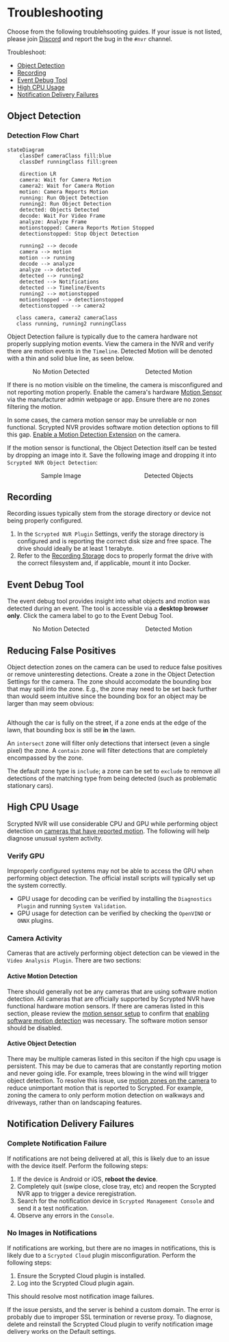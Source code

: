 <script setup lang="ts"> 
import { onMounted } from 'vue';
import ImagePopup from '../src/ImagePopup.vue';
</script>

<style>
.medium-zoom-overlay {
  z-index: 20;
}

.medium-zoom-image {
  z-index: 21;
}
</style>


# Troubleshooting

Choose from the following troublehsooting guides. If your issue is not listed, please join [Discord](https://discord.gg/DcFzmBHYGq) and report the bug in the `#nvr` channel.

Troubleshoot:

* [Object Detection](#object-detection)
* [Recording](#recording)
* [Event Debug Tool](#event-debug-tool)
* [High CPU Usage](#high-cpu-usage)
* [Notification Delivery Failures](#notification-delivery-failures)

## Object Detection

### Detection Flow Chart

```mermaid
stateDiagram
    classDef cameraClass fill:blue
    classDef runningClass fill:green

    direction LR
    camera: Wait for Camera Motion
    camera2: Wait for Camera Motion
    motion: Camera Reports Motion
    running: Run Object Detection
    running2: Run Object Detection
    detected: Objects Detected
    decode: Wait For Video Frame
    analyze: Analyze Frame
    motionstopped: Camera Reports Motion Stopped
    detectionstopped: Stop Object Detection

    running2 --> decode
    camera --> motion
    motion --> running
    decode --> analyze
    analyze --> detected
    detected --> running2
    detected --> Notifications
    detected --> Timeline/Events
    running2 --> motionstopped
    motionstopped --> detectionstopped
    detectionstopped --> camera2

   class camera, camera2 cameraClass
   class running, running2 runningClass
```

Object Detection failure is typically due to the camera hardware not properly supplying motion events. View the camera in the NVR and verify there are motion events in the `Timeline`. Detected Motion will be denoted with a thin and solid blue line, as seen below.

<div style="width: 100%; display: flex; flex-direction: row;">

<div style="display: flex; flex-direction: column; align-items: center; flex: 1;">
No Motion Detected
<ImagePopup src="/img/scrypted-nvr/nvr-no-motion.png" width="200" ></ImagePopup>
</div>

<div style="display: flex; flex-direction: column; align-items: center; flex: 1;">
Detected Motion
<ImagePopup src="/img/scrypted-nvr/nvr-has-motion.png" width="200"></ImagePopup>
</div>

</div>


If there is no motion visible on the timeline, the camera is misconfigured and not reporting motion properly. Enable the camera's hardware [Motion Sensor](/camera-preparation#motion-sensor-setup) via the manufacturer admin webpage or app. Ensure there are no zones filtering the motion.

In some cases, the camera motion sensor may be unreliable or non functional. Scrypted NVR provides software motion detection options to fill this gap. [Enable a Motion Detection Extension](/detection/motion-detection) on the camera.

If the motion sensor is functional, the Object Detection itself can be tested by dropping an image into it. Save the following image and dropping it into `Scrypted NVR Object Detection`:


<div style="width: 100%; display: flex; flex-direction: row;">

<div style="display: flex; flex-direction: column; align-items: center; flex: 1;">
Sample Image
<ImagePopup src="/img/scrypted-nvr/troubleshooting/zidane.jpg" width="200" ></ImagePopup>
</div>

<div style="display: flex; flex-direction: column; align-items: center; flex: 1;">
Detected Objects
<ImagePopup src="/img/scrypted-nvr/troubleshooting/zidane-results.jpg" width="200"></ImagePopup>
</div>

</div>

## Recording

Recording issues typically stem from the storage directory or device not being properly configured.

1. In the `Scrypted NVR Plugin` Settings, verify the storage directory is configured and is reporting the correct disk size and free space. The drive should ideally be at least 1 terabyte.
2. Refer to the [Recording Storage](/scrypted-nvr/installation.html#recording-storage) docs to properly format the drive with the correct filesystem and, if applicable, mount it into Docker.

## Event Debug Tool

The event debug tool provides insight into what objects and motion was detected during an event. The tool is accessible via a **desktop browser only**. Click the camera label to go to the Event Debug Tool.

<div style="width: 100%; display: flex; flex-direction: row;">

<div style="display: flex; flex-direction: column; align-items: center; flex: 1;">
No Motion Detected
<ImagePopup src="/img/scrypted-nvr/troubleshooting/debug-tool-label.png" width="200" ></ImagePopup>
</div>

<div style="display: flex; flex-direction: column; align-items: center; flex: 1;">
Detected Motion
<ImagePopup src="/img/scrypted-nvr/troubleshooting/debug-tool.png" width="200"></ImagePopup>
</div>

</div>


## Reducing False Positives

Object detection zones on the camera can be used to reduce false positives or remove uninteresting detections. Create a zone in the Object Detection Settings for the camera. The zone should accomodate the bounding box that may spill into the zone. E.g., the zone may need to be set back further than would seem intuitive since the bounding box for an object may be larger than may seem obvious:

<div style="width: 100%; display: flex; flex-direction: row;"> <div style="display: flex; flex-direction: column; align-items: center; flex: 1;"> <ImagePopup src="/img/scrypted-nvr/troubleshooting/detection-box.png" width="400"></ImagePopup> </div> </div>

Although the car is fully on the street, if a zone ends at the edge of the lawn, that bounding box is still be **in** the lawn.

An `intersect` zone will filter only detections that intersect (even a single pixel) the zone. A `contain` zone will filter detections that are completely encompassed by the zone.

The default zone type is `include`; a zone can be set to `exclude` to remove all detections of the matching type from being detected (such as problematic stationary cars).


## High CPU Usage

Scrypted NVR will use considerable CPU and GPU while performing object detection on [cameras that have reported motion](#object-detection). The following will help diagnose unusual system activity.

### Verify GPU

Improperly configured systems may not be able to access the GPU when performing object detection. The official install scripts will typically set up the system correctly. 
* GPU usage for decoding can be verified by installing the `Diagnostics Plugin` and running `System Validation`.
* GPU usage for detection can be verified by checking the `OpenVINO` or `ONNX` plugins.

### Camera Activity

Cameras that are actively performing object detection can be viewed in the `Video Analysis Plugin`. There are two sections:

#### Active Motion Detection

There should generally not be any cameras that are using software motion detection. All cameras that are officially supported by Scrypted NVR have functional hardware motion sensors. If there are cameras listed in this section, please review the [motion sensor setup](/camera-preparation#motion-sensor-setup) to confirm that [enabling software motion detection](/detection/motion-detection) was necessary. The software motion sensor should be disabled.

#### Active Object Detection

There may be multiple cameras listed in this seciton if the high cpu usage is persistent. This may be due to cameras that are constantly reporting motion and never going idle. For example, trees blowing in the wind will trigger object detection. To resolve this issue, use [motion zones on the camera](/camera-preparation#motion-sensor-setup) to reduce unimportant motion that is reported to Scrypted. For example, zoning the camera to only perform motion detection on walkways and driveways, rather than on landscaping features.

## Notification Delivery Failures

### Complete Notification Failure

If notifications are not being delivered at all, this is likely due to an issue with the device itself. Perform the following steps:

1. If the device is Android or iOS, **reboot the device**.
2. Completely quit (swipe close, close tray, etc) and reopen the Scrypted NVR app to trigger a device reregistration.
3. Search for the notification device in `Scrypted Management Console` and send it a test notification.
4. Observe any errors in the `Console`.

### No Images in Notifications

If notifications are working, but there are no images in notifications, this is likely due to a `Scrypted Cloud` plugin misconfiguration. Perform the following steps:

1. Ensure the Scrypted Cloud plugin is installed.
2. Log into the Scrypted Cloud plugin again.

This should resolve most notification image failures.

If the issue persists, and the server is behind a custom domain. The error is probably due to improper SSL termination or reverse proxy. To diagnose, delete and reinstall the Scrypted Cloud plugin to verify notification image delivery works on the Default settings.
